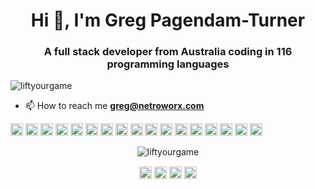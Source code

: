 <h1 align="center">Hi 👋, I'm Greg Pagendam-Turner</h1>
<h3 align="center">A full stack developer from Australia coding in 116 programming languages</h3>
<p align="left"> <img src="https://komarev.com/ghpvc/?username=liftyourgame" alt="liftyourgame" /> </p>

- 📫 How to reach me **greg@netroworx.com**

<p align="left"><img src="https://konpa.github.io/devicon/devicon.git/icons/vuejs/vuejs-original-wordmark.svg" alt="vuejs" width="20" height="20"/> <img src="https://konpa.github.io/devicon/devicon.git/icons/react/react-original-wordmark.svg" alt="react" width="20" height="20"/> <img src="https://konpa.github.io/devicon/devicon.git/icons/angularjs/angularjs-original.svg" alt="angularjs" width="20" height="20"/> <img src="https://konpa.github.io/devicon/devicon.git/icons/amazonwebservices/amazonwebservices-original-wordmark.svg" alt="amazonwebservices" width="20" height="20"/> <img src="https://konpa.github.io/devicon/devicon.git/icons/backbonejs/backbonejs-original-wordmark.svg" alt="backbonejs" width="20" height="20"/> <img src="https://konpa.github.io/devicon/devicon.git/icons/bootstrap/bootstrap-plain.svg" alt="bootstrap" width="20" height="20"/> <img src="https://konpa.github.io/devicon/devicon.git/icons/css3/css3-original-wordmark.svg" alt="css3" width="20" height="20"/> <img src="https://konpa.github.io/devicon/devicon.git/icons/docker/docker-original-wordmark.svg" alt="docker" width="20" height="20"/> <img src="https://konpa.github.io/devicon/devicon.git/icons/dot-net/dot-net-original-wordmark.svg" alt="dotnet" width="20" height="20"/> <img src="https://konpa.github.io/devicon/devicon.git/icons/html5/html5-original-wordmark.svg" alt="html5" width="20" height="20"/> <img src="https://konpa.github.io/devicon/devicon.git/icons/java/java-original-wordmark.svg" alt="java" width="20" height="20"/> <img src="https://konpa.github.io/devicon/devicon.git/icons/javascript/javascript-original.svg" alt="javascript" width="20" height="20"/> <img src="https://konpa.github.io/devicon/devicon.git/icons/typescript/typescript-original.svg" alt="typescript" width="20" height="20"/> <img src="https://konpa.github.io/devicon/devicon.git/icons/mongodb/mongodb-original-wordmark.svg" alt="mongodb" width="20" height="20"/> <img src="https://konpa.github.io/devicon/devicon.git/icons/php/php-original.svg" alt="php" width="20" height="20"/> <img src="https://konpa.github.io/devicon/devicon.git/icons/redis/redis-original-wordmark.svg" alt="redis" width="20" height="20"/> <img src="https://konpa.github.io/devicon/devicon.git/icons/nodejs/nodejs-original-wordmark.svg" alt="nodejs" width="20" height="20"/></p><p align="center"> <img src="https://github-readme-stats.vercel.app/api?username=liftyourgame&show_icons=true" alt="liftyourgame" /> </p>

<p align="center"> 
<a href="https://codepen.io/greg pagendamturner" target="blank"><img align="center" src="https://cdn.jsdelivr.net/npm/simple-icons@3.0.1/icons/codepen.svg" alt="greg pagendamturner" height="20" width="20" /></a>
<a href="https://dev.to/greg pagendamturner" target="blank"><img align="center" src="https://cdn.jsdelivr.net/npm/simple-icons@3.0.1/icons/dev-dot-to.svg" alt="greg pagendamturner" height="20" width="20" /></a>
<a href="https://twitter.com/liftyourgame" target="blank"><img align="center" src="https://cdn.jsdelivr.net/npm/simple-icons@3.0.1/icons/twitter.svg" alt="liftyourgame" height="20" width="20" /></a>
<a href="https://linkedin.com/in/turner" target="blank"><img align="center" src="https://cdn.jsdelivr.net/npm/simple-icons@3.0.1/icons/linkedin.svg" alt="turner" height="20" width="20" /></a>
</p>
